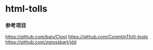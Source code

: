 # html-tolls



### 参考项目
https://github.com/baiy/Ctool
https://github.com/CorentinTh/it-tools
https://github.com/zgrossbart/jdd

